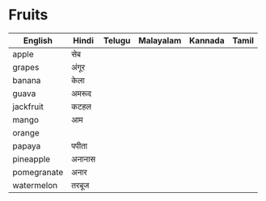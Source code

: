 # Fruits

| English	| Hindi		| Telugu	| Malayalam	| Kannada	| Tamil		|
| ------------- | ------------- |------------- | -------------  |-------------  | ------------- |
| apple		| सेब		|
| grapes	| अंगूर		 |
| banana	| केला		|
| guava		| अमरूद		|
| jackfruit	| कटहल		|	
| mango		| आम		|
| orange	|
| papaya	|पपीता		|
| pineapple	| अनानास	|
| pomegranate	| अनार		|
| watermelon	| तरबूज		|
